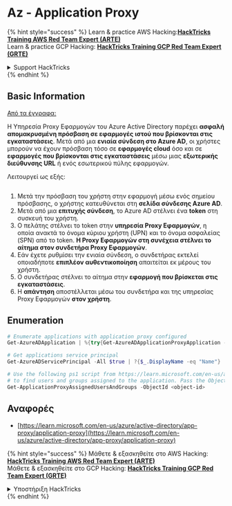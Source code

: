 # Az - Application Proxy

{% hint style="success" %}
Learn & practice AWS Hacking:<img src="../../../.gitbook/assets/image (1) (1) (1) (1).png" alt="" data-size="line">[**HackTricks Training AWS Red Team Expert (ARTE)**](https://training.hacktricks.xyz/courses/arte)<img src="../../../.gitbook/assets/image (1) (1) (1) (1).png" alt="" data-size="line">\
Learn & practice GCP Hacking: <img src="../../../.gitbook/assets/image (2) (1).png" alt="" data-size="line">[**HackTricks Training GCP Red Team Expert (GRTE)**<img src="../../../.gitbook/assets/image (2) (1).png" alt="" data-size="line">](https://training.hacktricks.xyz/courses/grte)

<details>

<summary>Support HackTricks</summary>

* Check the [**subscription plans**](https://github.com/sponsors/carlospolop)!
* **Join the** 💬 [**Discord group**](https://discord.gg/hRep4RUj7f) or the [**telegram group**](https://t.me/peass) or **follow** us on **Twitter** 🐦 [**@hacktricks\_live**](https://twitter.com/hacktricks_live)**.**
* **Share hacking tricks by submitting PRs to the** [**HackTricks**](https://github.com/carlospolop/hacktricks) and [**HackTricks Cloud**](https://github.com/carlospolop/hacktricks-cloud) github repos.

</details>
{% endhint %}

## Basic Information

[Από τα έγγραφα:](https://learn.microsoft.com/en-us/entra/identity/app-proxy/application-proxy)

Η Υπηρεσία Proxy Εφαρμογών του Azure Active Directory παρέχει **ασφαλή απομακρυσμένη πρόσβαση σε εφαρμογές ιστού που βρίσκονται στις εγκαταστάσεις**. Μετά από μια **ενιαία σύνδεση στο Azure AD**, οι χρήστες μπορούν να έχουν πρόσβαση τόσο σε **εφαρμογές cloud** όσο και σε **εφαρμογές που βρίσκονται στις εγκαταστάσεις** μέσω μιας **εξωτερικής διεύθυνσης URL** ή ενός εσωτερικού πύλης εφαρμογών.

Λειτουργεί ως εξής:

<figure><img src="../../../.gitbook/assets/image (186).png" alt=""><figcaption></figcaption></figure>

1. Μετά την πρόσβαση του χρήστη στην εφαρμογή μέσω ενός σημείου πρόσβασης, ο χρήστης κατευθύνεται στη **σελίδα σύνδεσης Azure AD**.
2. Μετά από μια **επιτυχής σύνδεση**, το Azure AD στέλνει ένα **token** στη συσκευή του χρήστη.
3. Ο πελάτης στέλνει το token στην **υπηρεσία Proxy Εφαρμογών**, η οποία ανακτά το όνομα κύριου χρήστη (UPN) και το όνομα ασφαλείας (SPN) από το token. **Η Proxy Εφαρμογών στη συνέχεια στέλνει το αίτημα στον συνδετήρα Proxy Εφαρμογών**.
4. Εάν έχετε ρυθμίσει την ενιαία σύνδεση, ο συνδετήρας εκτελεί οποιαδήποτε **επιπλέον αυθεντικοποίηση** απαιτείται εκ μέρους του χρήστη.
5. Ο συνδετήρας στέλνει το αίτημα στην **εφαρμογή που βρίσκεται στις εγκαταστάσεις**.
6. Η **απάντηση** αποστέλλεται μέσω του συνδετήρα και της υπηρεσίας Proxy Εφαρμογών **στον χρήστη**.

## Enumeration
```powershell
# Enumerate applications with application proxy configured
Get-AzureADApplication | %{try{Get-AzureADApplicationProxyApplication -ObjectId $_.ObjectID;$_.DisplayName;$_.ObjectID}catch{}}

# Get applications service principal
Get-AzureADServicePrincipal -All $true | ?{$_.DisplayName -eq "Name"}

# Use the following ps1 script from https://learn.microsoft.com/en-us/azure/active-directory/app-proxy/scripts/powershell-display-users-group-of-app
# to find users and groups assigned to the application. Pass the ObjectID of the Service Principal to it
Get-ApplicationProxyAssignedUsersAndGroups -ObjectId <object-id>
```
## Αναφορές

* [https://learn.microsoft.com/en-us/azure/active-directory/app-proxy/application-proxy](https://learn.microsoft.com/en-us/azure/active-directory/app-proxy/application-proxy)

{% hint style="success" %}
Μάθετε & εξασκηθείτε στο AWS Hacking:<img src="../../../.gitbook/assets/image (1) (1) (1) (1).png" alt="" data-size="line">[**HackTricks Training AWS Red Team Expert (ARTE)**](https://training.hacktricks.xyz/courses/arte)<img src="../../../.gitbook/assets/image (1) (1) (1) (1).png" alt="" data-size="line">\
Μάθετε & εξασκηθείτε στο GCP Hacking: <img src="../../../.gitbook/assets/image (2) (1).png" alt="" data-size="line">[**HackTricks Training GCP Red Team Expert (GRTE)**<img src="../../../.gitbook/assets/image (2) (1).png" alt="" data-size="line">](https://training.hacktricks.xyz/courses/grte)

<details>

<summary>Υποστήριξη HackTricks</summary>

* Ελέγξτε τα [**σχέδια συνδρομής**](https://github.com/sponsors/carlospolop)!
* **Εγγραφείτε στην** 💬 [**ομάδα Discord**](https://discord.gg/hRep4RUj7f) ή στην [**ομάδα telegram**](https://t.me/peass) ή **ακολουθήστε** μας στο **Twitter** 🐦 [**@hacktricks\_live**](https://twitter.com/hacktricks_live)**.**
* **Μοιραστείτε κόλπα hacking υποβάλλοντας PRs στα** [**HackTricks**](https://github.com/carlospolop/hacktricks) και [**HackTricks Cloud**](https://github.com/carlospolop/hacktricks-cloud) github repos.

</details>
{% endhint %}
